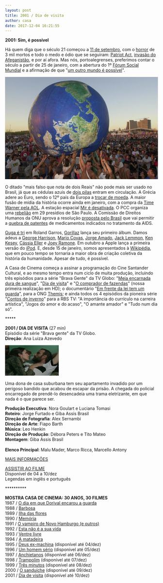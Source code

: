 ```yaml
---
layout: post
title: 2001 / Dia de visita
author: casa
date: 2017-12-04 16:21:55
---
```

**2001: Sim, é possível**

Há quem diga que o século 21 começou a [11 de setembro](http://www.dw.com/pt-br/1973-golpe-militar-no-chile/a-319346), com o [horror](https://pt.wikipedia.org/wiki/Ataques_de_11_de_setembro_de_2001) de 3 mil mortos e todo o medo e ódio que se seguiram: [Patriot Act](https://pt.wikipedia.org/wiki/USA_PATRIOT_Act), [invasão do Afeganistão](https://outraspalavras.net/outrasmidias/afeganistao-o-fracasso-dos-eua-em-sua-guerra-mais-longa/), e por aí afora. Mas nós, portoalegrenses, preferimos contar o século a partir de 25 de janeiro, com a abertura do 1º [Fórum Social Mundial](https://www.youtube.com/watch?v=c-BYTq1-Mx0) e a afirmação de que "[um outro mundo é possível](https://en.wikipedia.org/wiki/Imperial_Ambitions#Nine:_Another_World_is_Possible)".

![](/uploads/fsm.jpg)

O ditado "mais falso que nota de dois Reais" não pode mais ser usado no Brasil, já que as cédulas azuis de [dois pilas](https://pt.wikipedia.org/wiki/C%C3%A9dula_de_dois_reais) entram em circulação. A Grécia adere ao Euro, sendo o 12º país da Europa a [trocar de moeda](https://www.theguardian.com/business/2001/jan/01/emu.theeuro). A maior fusão de mídia da história ocorre ainda em janeiro, com a compra da [Time Warner pela AOL](http://cnnfn.cnn.com/2001/01/11/deals/hold_aol/). A estação espacial [Mir é desativada](https://www.youtube.com/watch?v=h902KJb0cfE). O PCC organiza uma [rebelião](http://www1.folha.uol.com.br/folha/cotidiano/ult95u121461.shtml) em 29 presídios de São Paulo. A Comissão de Direitos Humanos da ONU aprova a resolução [proposta pelo Brasil](https://www.law.umich.edu/facultyhome/drwcasebook/Documents/Documents/UN%20Commission%20on%20Human%20Rights%20Resolution%202001-22%20Access%20to%20medication%20in%20the%20context%20of%20pandemics%20such%20as%20HIV-AIDS.pdf) que vai permitir a [quebra de patentes](https://g1.globo.com/Noticias/Ciencia/0,,MUL31234-5603,00-LULA+QUEBRA+PATENTE+DE+REMEDIO+ANTIAIDS.html) de medicamentos indicados no tratamento da AIDS.

[Guga é tri](https://www.youtube.com/watch?v=htkIO6FBJrs) em Roland Garros, [Gorillaz](https://www.youtube.com/watch?v=1V_xRb0x9aw) lança seu primeiro álbum. Damos adeus a [George Harrison](https://youtu.be/EA3ec-YmLYw), [Mario Covas](https://pt.wikipedia.org/wiki/M%C3%A1rio_Covas), [Jorge Amado](https://pt.wikipedia.org/wiki/Jorge_Amado), [Jack Lemmon](https://www.youtube.com/watch?v=huJr-LujrgM), [Ken Kesey](https://en.wikipedia.org/wiki/Ken_Kesey), [Cássia Eller](https://www.youtube.com/watch?v=zkJ1Y9df7WY) e [Joey Ramone](https://www.youtube.com/watch?v=8IoO5nkxT_4). Em outubro a Apple lança a primeira versão do [iPod](https://www.youtube.com/watch?v=mE_bDNaYAr8). E, desde 15 de janeiro, somos apresentados à [Wikipédia](http://www.telegraph.co.uk/technology/wikipedia/12100516/How-Wikipedia-changed-the-world.html), que em pouco tempo se tornaria a maior obra de criação coletiva da história da humanidade. Apesar de tudo, é possível.

A Casa de Cinema começa a assinar a programação do Cine Santander Cultural, e ao mesmo tempo entra num ciclo de muita produção, incluindo três episódios para a série "Brava Gente" da TV Globo: "[Meia encarnada dura de sangue](https://www.casacinepoa.com.br/uploads/medds-imgr.jpg)", "[Dia de visita](https://www.casacinepoa.com.br/uploads/diavis-imgr.jpg)" e "[O comprador de fazendas](https://www.casacinepoa.com.br/uploads/cdfz-imgr.jpg)" (nossa primeira realização em HD); o documentário "[Em frente da lei tem um guarda](https://www.casacinepoa.com.br/uploads/efdltug-imgr.jpg)", para a ONG [Themis](http://themis.org.br/); e ainda todos os 4 episódios da pioneira série "[Contos de inverno](https://www.casacinepoa.com.br/filmes/contos-de-inverno/)" para a RBS TV: "A importância do currículo na carreira artística", "Jogos do amor e do acaso", "O amante amador" e "Tudo num dia só".

\*\*\*\**

**2001 / DIA DE VISITA** (27 min)\
Episódio da série "Brava gente" da TV Globo.\
**Direção**: Ana Luiza Azevedo

![](/uploads/diavis-im.jpg)

Uma dona de casa suburbana tem seu apartamento invadido por um perigoso bandido que acabou de escapar da prisão. A chegada do policial encarregado de prendê-lo desencadeia uma trama eletrizante, em que nada é o que parece ser.

**Produção Executiva**: Nora Goulart e Luciana Tomasi\
**Roteiro**: Jorge Furtado e Giba Assis Brasil\
**Direção de Fotografia**: Alex Sernambi\
**Direção de Arte**: Fiapo Barth\
**Música**: Leo Henkin\
**Direção de Produção**: Débora Peters e Tito Mateo\
**Montagem**: Giba Assis Brasil\
\
**Elenco Principal**: Malu Mader, Marco Ricca, Marcello Antony

[MAIS INFORMAÇÕES](https://www.casacinepoa.com.br/filmes/dia-de-visita/)

[A﻿SSISTIR AO FILME](https://vimeo.com/243380072)\
Disponível de 04 a 10/dez\
Legendas em inglês e português

\*\*\*\*\*\*\*\*\*\*

**MOSTRA CASA DE CINEMA: 30 ANOS, 30 FILMES**\
1987 / [O dia em que Dorival encarou a guarda](https://www.casacinepoa.com.br/blog/2017-11-20-1986-87-o-dia-em-que-dorival-encarou-a-guarda/)\
1988 / [Barbosa](https://www.casacinepoa.com.br/blog/2017-11-21-1988-barbosa/)[](http://www.casacinepoa.com.br/o-blog/casa-30-anos/1988-barbosa)\
1989 / [Ilha das flores](https://www.casacinepoa.com.br/blog/2017-11-22-1989-ilha-das-flores/)\
1990 / [Memória](https://www.casacinepoa.com.br/blog/2017-11-23-1990-mem%C3%B3ria/)\
1991 / [O vampiro de Novo Hamburgo (e outros)](https://www.casacinepoa.com.br/blog/2017-11-24-1991-o-vampiro-de-novo-hamburgo-e-outros/)\
1992 / [Esta não é a sua vida](https://www.casacinepoa.com.br/blog/2017-11-25-1992-esta-n%C3%A3o-%C3%A9-a-sua-vida/)\
1993 / [Ventre livre](https://www.casacinepoa.com.br/blog/2017-11-26-1993-ventre-livre/)\
1994 / [A matadeira](https://www.casacinepoa.com.br/blog/2017-11-27-1994-a-matadeira/)\
1995 / [Deus ex-machina](https://vimeo.com/240061218) (disponível até 04/dez)\
1996 / [Um homem sério](https://vimeo.com/240142849) (disponível até 05/dez)\
1997 / [Anchietanos](https://vimeo.com/240152481) (disponível até 06/dez)\
1998 / [Trampolim](https://vimeo.com/240164806) (disponível até 07/dez)\
1999 / [Três minutos](https://vimeo.com/240196565) (disponível até 08/dez)\
2000 / [O sanduíche](https://vimeo.com/240198939) (disponível até 09/dez)\
2001 / [Dia de visita](https://vimeo.com/243380072) (disponível até 10/dez)